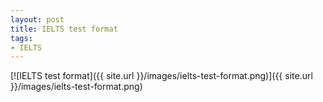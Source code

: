 ```yaml
---
layout: post
title: IELTS test format
tags:
- IELTS
---
```


[![IELTS test format]({{ site.url }}/images/ielts-test-format.png)]({{ site.url }}/images/ielts-test-format.png)